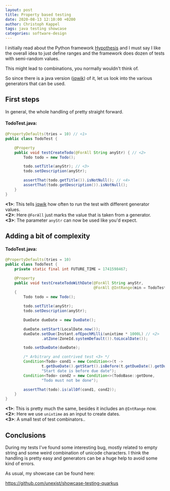 ```yaml
---
layout: post
title: Property based testing
date: 2020-08-13 12:10:00 +0200
author: Christoph Kappel
tags: java testing showcase
categories: software-design
---
```

I initially read about the Python framework [Hypothesis][1] and I must say I like the overall idea
to just define ranges and the framework does dozen of tests with semi-random values.

This might lead to combinations, you normally wouldn't think of.

So since there is a java version ([jqwik][2]) of it, let us look into the various generators
that can be used.

## First steps

In general, the whole handling of pretty straight forward.

#### **TodoTest.java**:
```java
@PropertyDefaults(tries = 10) // <1>
public class TodoTest {

    @Property
    public void testCreateTodo(@ForAll String anyStr) { // <2>
        Todo todo = new Todo();

        todo.setTitle(anyStr); // <3>
        todo.setDescription(anyStr);

        assertThat(todo.getTitle()).isNotNull(); // <4>
        assertThat(todo.getDescription()).isNotNull();
    }
}
```

**<1>**: This tells [jqwik][2] how often to run the test with different generator values. \
**<2>**: Here `@ForAll` just marks the value that is taken from a generator. \
**<3>**: The parameter `anyStr` can now be used like you'd expect.

## Adding a bit of complexity

#### **TodoTest.java**:
```java
@PropertyDefaults(tries = 10)
public class TodoTest {
    private static final int FUTURE_TIME = 1741598467;

    @Property
    public void testCreateTodoWithDate(@ForAll String anyStr,
                                       @ForAll @IntRange(min = TodoTest.FUTURE_TIME) int unixtime) // <1>
    {
        Todo todo = new Todo();

        todo.setTitle(anyStr);
        todo.setDescription(anyStr);

        DueDate dueDate = new DueDate();

        dueDate.setStart(LocalDate.now());
        dueDate.setDue(Instant.ofEpochMilli(unixtime * 1000L) // <2>
                .atZone(ZoneId.systemDefault()).toLocalDate());

        todo.setDueDate(dueDate);

        /* Arbitrary and contrived test <3> */
        Condition<Todo> cond1 = new Condition<>(t ->
                t.getDueDate().getStart().isBefore(t.getDueDate().getDue()),
                "Start date is before due date");
        Condition<Todo> cond2 = new Condition<>(TodoBase::getDone,
                "Todo must not be done");

        assertThat(todo).is(allOf(cond1, cond2));
    }
}
```

**<1>**: This is pretty much the same, besides it includes an `@IntRange` now. \
**<2>**: Here we use `unixtime` as an input to create dates. \
**<3>**: A small test of test combinators..

## Conclusions

During my tests I've found some interesting bug, mostly related to empty string and some weird
combination of unicode characters. I think the handling is pretty easy and generators can be a huge
help to avoid some kind of errors.

As usual, my showcase can be found here:

<https://github.com/unexist/showcase-testing-quarkus>

[1]: https://hypothesis.readthedocs.io/en/latest/
[2]: https://jqwik.net/